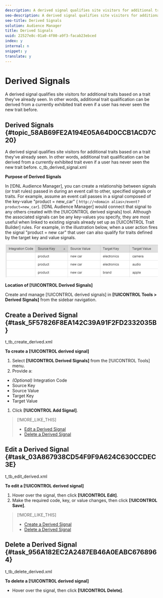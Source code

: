 ```yaml
---
description: A derived signal qualifies site visitors for additional traits based on a trait they've already seen. In other words, additional trait qualification can be derived from a currently exhibited trait even if a user has never seen the new trait before.
seo-description: A derived signal qualifies site visitors for additional traits based on a trait they've already seen. In other words, additional trait qualification can be derived from a currently exhibited trait even if a user has never seen the new trait before.
seo-title: Derived Signals
solution: Audience Manager
title: Derived Signals
uuid: 22527e8c-01a0-4f00-a9f3-facab23ebced
index: y
internal: n
snippet: y
translate: y
---
```


# Derived Signals

A derived signal qualifies site visitors for additional traits based on a trait they've already seen. In other words, additional trait qualification can be derived from a currently exhibited trait even if a user has never seen the new trait before.

## Derived Signals {#topic_58AB69FE2A194E05A64D0CCB1ACD7C20}

A 
<wintitle>
  derived signal
</wintitle> qualifies site visitors for additional traits based on a trait they've already seen. In other words, additional trait qualification can be derived from a currently exhibited trait even if a user has never seen the new trait before. 
<draft-comment otherprops="merge">
  c_tb_derived_signal.xml 
</draft-comment>


<a id="section_368430C044E342FB88B0930E10751786"></a>



**Purpose of Derived Signals** 


In [!DNL Audience Manager], you can create a relationship between signals (or trait rules) passed in during an event call to other, specified signals or traits. For example, assume an event call passes in a signal composed of the key-value "product = new_car" ( `http://<domain alias>/event?product=new_car`). [!DNL Audience Manager] would connect that signal to any others created with the [!UICONTROL derived signals] tool. Although the associated signals can be any key-values you specify, they are most useful when linked to existing signals already set up as [!UICONTROL Trait Builder] rules. For example, in the illustration below, when a user action fires the signal "product = new car" that user can also qualify for traits defined by the target key and value signals. 


![](assets/derived_signal_example.png) 


**Location of [!UICONTROL Derived Signals]** 


Create and manage [!UICONTROL derived signals] in **[!UICONTROL Tools > Derived Signals]** from the sidebar navigation. 

## Create a Derived Signal {#task_5F57826F8EA142C39A91F2FD2332035B}

<draft-comment otherprops="merge">
  t_tb_create_derived.xml 
</draft-comment>



**To create a [!UICONTROL derived signal]** 

1. Select **[!UICONTROL Derived Signals]** from the [!UICONTROL Tools] menu.
1. Provide a:


* *(Optional)* Integration Code
* Source Key
* Source Value
* Target Key
* Target Value


1. Click **[!UICONTROL Add Signal]**.
>[!MORE_LIKE_THIS]
>
>* [Edit a Derived Signal](derived-signals.md#task_03A867938CD54F9F9A624C630CCDEC3E)
>* [Delete a Derived Signal](derived-signals.md#task_956A182EC2A2487EB46A0EABC6768964)

## Edit a Derived Signal {#task_03A867938CD54F9F9A624C630CCDEC3E}

<draft-comment otherprops="merge">
  t_tb_edit_derived.xml 
</draft-comment>



**To edit a [!UICONTROL derived signal]** 

1. Hover over the signal, then click **[!UICONTROL Edit]**.
1. Make the required code, key, or value changes, then click **[!UICONTROL Save]**.
>[!MORE_LIKE_THIS]
>
>* [Create a Derived Signal](derived-signals.md#task_5F57826F8EA142C39A91F2FD2332035B)
>* [Delete a Derived Signal](derived-signals.md#task_956A182EC2A2487EB46A0EABC6768964)

## Delete a Derived Signal {#task_956A182EC2A2487EB46A0EABC6768964}

<draft-comment otherprops="merge">
  t_tb_delete_derived.xml 
</draft-comment>



**To delete a [!UICONTROL derived signal]** 

* Hover over the signal, then click **[!UICONTROL Delete]**.
